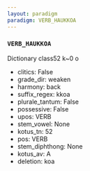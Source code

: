 ```yaml
---
layout: paradigm
paradigm: VERB_HAUKKOA
---
```

### ` VERB_HAUKKOA `

Dictionary class52 k~0 o
* clitics: False
* grade_dir: weaken
* harmony: back
* suffix_regex: kkoa
* plurale_tantum: False
* possessive: False
* upos: VERB
* stem_vowel: None
* kotus_tn: 52
* pos: VERB
* stem_diphthong: None
* kotus_av: A
* deletion: koa
